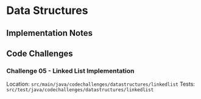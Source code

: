 # Data Structures

## Implementation Notes

## Code Challenges

### Challenge 05 - Linked List Implementation

Location: `src/main/java/codechallenges/datastructures/linkedlist`
Tests: `src/test/java/codechallenges/datastructures/linkedlist`
